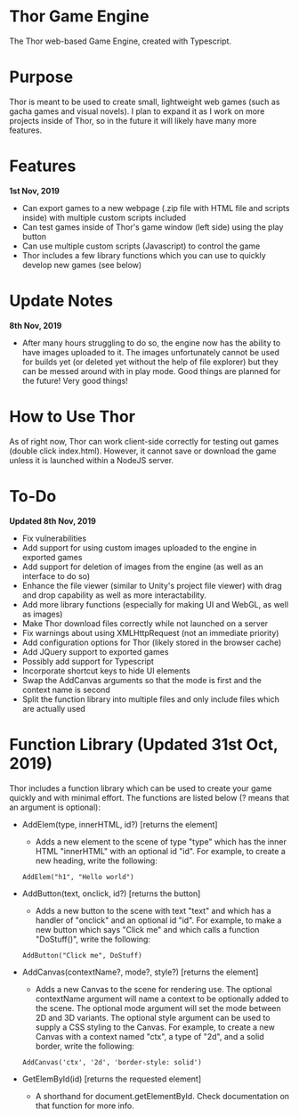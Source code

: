 # Thor Game Engine
 The Thor web-based Game Engine, created with Typescript. 

# Purpose
Thor is meant to be used to create small, lightweight web games (such as gacha games and 
visual novels). I plan to expand it as I work on more projects inside of Thor, so 
in the future it will likely have many more features.

# Features
**1st Nov, 2019**
- Can export games to a new webpage (.zip file with HTML file and scripts inside) with multiple 
custom scripts included
- Can test games inside of Thor's game window (left side) using the play button
- Can use multiple custom scripts (Javascript) to control the game
- Thor includes a few library functions which you can use to quickly develop new games (see below)

# Update Notes
**8th Nov, 2019**
- After many hours struggling to do so, the engine now has the ability to have images uploaded to it. 
The images unfortunately cannot be used for builds yet (or deleted yet without the help of file 
explorer) but they can be messed around with in play mode. Good things are planned for the 
future! Very good things!

# How to Use Thor
As of right now, Thor can work client-side correctly for testing out games (double click index.html). However, it cannot save or download the game unless it is launched within a NodeJS server.

# To-Do
**Updated 8th Nov, 2019**
- Fix vulnerabilities
- Add support for using custom images uploaded to the engine in exported games
- Add support for deletion of images from the engine (as well as an interface to do so)
- Enhance the file viewer (similar to Unity's project file viewer) with drag and drop capability
as well as more interactability. 
- Add more library functions (especially for making UI and WebGL, as well as images)
- Make Thor download files correctly while not launched on a server
- Fix warnings about using XMLHttpRequest (not an immediate priority)
- Add configuration options for Thor (likely stored in the browser cache)
- Add JQuery support to exported games
- Possibly add support for Typescript
- Incorporate shortcut keys to hide UI elements
- Swap the AddCanvas arguments so that the mode is first and the context name is second
- Split the function library into multiple files and only include files which are actually used

# Function Library (Updated 31st Oct, 2019)
Thor includes a function library which can be used to create your game quickly and with 
minimal effort. The functions are listed below (? means that an argument is optional): 

- AddElem(type, innerHTML, id?)     [returns the element]
  - Adds a new element to the scene of type "type" which has the inner HTML "innerHTML" 
with an optional id "id". For example, to create a new heading, write the following: 
  ```
  AddElem("h1", "Hello world")
  ```

- AddButton(text, onclick, id?)     [returns the button]
  - Adds a new button to the scene with text "text" and which has a handler of "onclick"
  and an optional id "id". For example, to make a new button which says "Click me" 
  and which calls a function "DoStuff()", write the following: 
  ```
  AddButton("Click me", DoStuff)
  ```

- AddCanvas(contextName?, mode?, style?)     [returns the element]
  - Adds a new Canvas to the scene for rendering use. The optional contextName argument will
  name a context to be optionally added to the scene. The optional mode argument will set
  the mode between 2D and 3D variants. The optional style argument can be used to supply 
  a CSS styling to the Canvas. For example, to create a new Canvas with a context named
  "ctx", a type of "2d", and a solid border, write the following:
  ```
  AddCanvas('ctx', '2d', 'border-style: solid')
  ```
  
- GetElemById(id)                 [returns the requested element]
  - A shorthand for document.getElementById. Check documentation on that function
  for more info.
